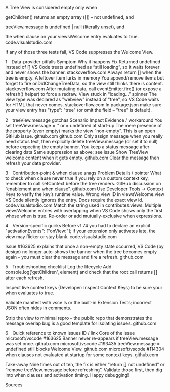 

A Tree View is considered empty only when

getChildren() returns an empty array ([]) – not undefined, and

treeView.message is undefined | null (literally unset), and

the when clause on your viewsWelcome entry evaluates to true.
code.visualstudio.com

If any of those three tests fail, VS Code suppresses the Welcome View.

1 Data-provider pitfalls
Symptom	Why it happens	Fix
Returned undefined instead of []	VS Code treats undefined as “still loading”, so it waits forever and never shows the banner.
stackoverflow.com
Always return [] when the tree is empty.
A leftover item lurks in memory	You append/remove items but forget to fire onDidChangeTreeData, so the view still thinks there is content.
stackoverflow.com
After mutating data, call eventEmitter.fire() (or expose a refresh() helper) to force a redraw.
View stuck in “loading…” spinner	The view type was declared as "webview" instead of "tree", so VS Code waits for HTML that never comes.
stackoverflow.com
In package.json make sure your view entry has "type": "tree" (or omit the field – "tree" is default).

2 treeView.message gotchas
Scenario	Impact	Evidence / workaround
You set treeView.message = '' or = undefined at start-up	The mere presence of the property (even empty) marks the view “non-empty”. This is an open GitHub issue.
github.com
github.com
Only assign message when you really need status text, then explicitly delete treeView.message (or set it to null) before expecting the empty banner.
You keep a status message after clearing data	Same suppression as above; see issue Show TreeView welcome content when it gets empty.
github.com
Clear the message then refresh your data provider.

3 Contribution-point & when clause snags
Problem	Details / pointer	What to check
when clause never true	If you rely on a custom context key, remember to call setContext before the tree renders. GitHub discussion on “enablement and when clause”.
github.com
Use Developer Tools → Context Keys to verify the key’s runtime value.
Wrong view ID in viewsWelcome.view	VS Code silently ignores the entry. Docs require the exact view id.
code.visualstudio.com
Match the string used in contributes.views.
Multiple viewsWelcome entries with overlapping when	VS Code shows only the first whose when is true.	Re-order or add mutually-exclusive when expressions.

4 Version-specific quirks
Before v1.74 you had to declare an explicit "activationEvents": ["onView:<id>"]; if your extension only activates late, the view may flicker or stay blank.
code.visualstudio.com

Issue #163625 explains that once a non-empty state occurred, VS Code (by design) no longer auto-shows the banner when the tree becomes empty again – you must clear the message and fire a refresh.
github.com

5 Troubleshooting checklist
Log the lifecycle
Add console.log('getChildren', element) and check that the root call returns [] after each refresh.

Inspect live context keys (Developer: Inspect Context Keys) to be sure your when evaluates to true.

Validate manifest with vsce ls or the built-in Extension Tests; incorrect JSON often hides in comments.

Strip the view to minimal repro – the public repo that demonstrates the message overlap bug is a good template for isolating issues.
github.com

6 Quick reference to known issues
ID / link	Core of the issue
microsoft/vscode #163625	Banner never re-appears if treeView.message was set once.
github.com
microsoft/vscode #193435	treeView.message = undefined still blocks Welcome View.
github.com
microsoft/vscode #114304	when clauses not evaluated at startup for some context keys.
github.com

Take-away
Nine times out of ten, the fix is either “return [] not undefined” or “remove treeView.message before refreshing”. Validate those first, then dig into when clauses and activation timing. Happy debugging!









Sources

